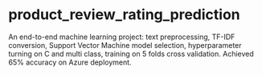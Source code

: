 # product_review_rating_prediction
An end-to-end machine learning project: text preprocessing, TF-IDF conversion, Support Vector Machine model selection, hyperparameter turning on C and multi class, training on 5 folds cross validation. Achieved 65% accuracy on Azure deployment.
